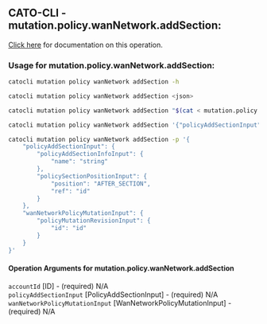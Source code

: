 
## CATO-CLI - mutation.policy.wanNetwork.addSection:
[Click here](https://api.catonetworks.com/documentation/#mutation-mutation.policy.wanNetwork.addSection) for documentation on this operation.

### Usage for mutation.policy.wanNetwork.addSection:

```bash
catocli mutation policy wanNetwork addSection -h

catocli mutation policy wanNetwork addSection <json>

catocli mutation policy wanNetwork addSection "$(cat < mutation.policy.wanNetwork.addSection.json)"

catocli mutation policy wanNetwork addSection '{"policyAddSectionInput":{"policyAddSectionInfoInput":{"name":"string"},"policySectionPositionInput":{"position":"AFTER_SECTION","ref":"id"}},"wanNetworkPolicyMutationInput":{"policyMutationRevisionInput":{"id":"id"}}}'

catocli mutation policy wanNetwork addSection -p '{
    "policyAddSectionInput": {
        "policyAddSectionInfoInput": {
            "name": "string"
        },
        "policySectionPositionInput": {
            "position": "AFTER_SECTION",
            "ref": "id"
        }
    },
    "wanNetworkPolicyMutationInput": {
        "policyMutationRevisionInput": {
            "id": "id"
        }
    }
}'
```

#### Operation Arguments for mutation.policy.wanNetwork.addSection ####

`accountId` [ID] - (required) N/A    
`policyAddSectionInput` [PolicyAddSectionInput] - (required) N/A    
`wanNetworkPolicyMutationInput` [WanNetworkPolicyMutationInput] - (required) N/A    
